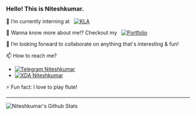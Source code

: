 ### Hello! This is Niteshkumar.

🔭 I’m currently interning at &nbsp; [![KLA](https://img.shields.io/badge/KLA-❤-red)](https://www.kla-tencor.com/)

🤔 Wanna know more about me!? Checkout my &nbsp; [![Portfolio](https://img.shields.io/badge/Portfolio-❤-orange)](https://niteshkumar2000.github.io/portfolio/)

👯 I’m looking forward to collaborate on anything that's interesting & fun!

📫 How to reach me?
  - [![Telegram Niteshkumar](https://img.shields.io/badge/Telegram-❤-blue)](https://t.me/Niteshkumar15/)
  - [![XDA Niteshkumar](https://img.shields.io/badge/XDA-❤-brown)](https://forum.xda-developers.com/member.php?u=9418003)

⚡ Fun fact: I love to play flute!

---
<img align="left" alt="Niteshkumar's Github Stats" src="https://github-readme-stats.vercel.app/api?username=niteshkumar2000&show_icons=true&hide_border=true&include_all_commits=true&count_private=true" />
